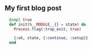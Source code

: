 ## My first blog post

```Elixir
  @impl true
  def init(%__MODULE__{} = state) do
    Process.flag(:trap_exit, true)

    {:ok, state, {:continue, :setup}}
  end

```

